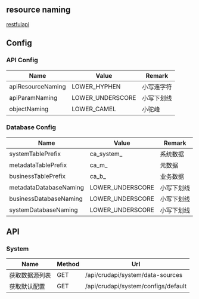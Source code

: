 ## resource naming
[restfulapi](https://restfulapi.net/resource-naming/)

## Config
### API Config
Name |  Value | Remark
--- | --- | ---
apiResourceNaming | LOWER_HYPHEN | 小写连字符
apiParamNaming | LOWER_UNDERSCORE | 小写下划线
objectNaming | LOWER_CAMEL | 小驼峰

### Database Config
Name |  Value | Remark
--- | --- | ---
systemTablePrefix | ca_system_ | 系统数据
metadataTablePrefix | ca_m_ | 元数据
businessTablePrefix | ca_b_ | 业务数据
metadataDatabaseNaming | LOWER_UNDERSCORE | 小写下划线
businessDatabaseNaming | LOWER_UNDERSCORE | 小写下划线
systemDatabaseNaming | LOWER_UNDERSCORE | 小写下划线


## API

### System
Name |  Method | Url
--- | --- | ---
获取数据源列表 | GET | /api/crudapi/system/data-sources
获取默认配置 | GET | /api/crudapi/system/configs/default

